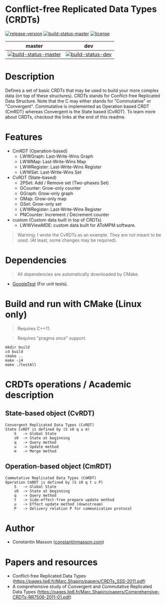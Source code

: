 # Conflict-free Replicated Data Types (CRDTs)

[![release-version](https://img.shields.io/badge/release-beta--version-red.svg)]()
[![build-status-master](https://travis-ci.org/CollabServer/collab-data-crdts.svg?branch=master)](https://travis-ci.org/CollabServer/collab-data-crdts)
[![license](https://img.shields.io/badge/license-Apache2.0-blue.svg)](https://github.com/CollabServer/collab-data-crdts/blob/master/LICENSE.txt)


| master | dev
| :-----: | :----: |
| [![build-status-master](https://travis-ci.org/CollabServer/collab-data-crdts.svg?branch=master)](https://travis-ci.org/CollabServer/collab-data-crdts) | [![build-status-dev](https://travis-ci.org/CollabServer/collab-data-crdts.svg?branch=dev)](https://travis-ci.org/CollabServer/collab-data-crdts) |


# Description
Defines a set of basic CRDTs that may be used to build your more complex data (on top of these structures).
CRDTs stands for Conflict-free Replicated Data Structure.
Note that the C may either stands for "Commutative" or "Convergent".
Commutative is implemented as Operation based CRDT (CmRDT) whereas Convergent is the State based (CvRDT).
To learn more about CRDTs, checkout the links at the end of this readme.


# Features
- CmRDT (Operation-based)
    - LWWGraph: Last-Write-Wins Graph
    - LWWMap: Last-Write-Wins Map
    - LWWRegister: Last-Write-Wins Register
    - LWWSet: Last-Write-Wins Set
- CvRDT (State-based)
    - 2PSet: Add / Remove set (Two-phases Set)
    - GCounter: Grow-only counter
    - GGraph: Grow-only graph
    - GMap: Grow-only map
    - GSet: Grow-only set
    - LWWRegister: Last-Write-Wins Register
    - PNCounter: Increment / Decrement counter
- custom (Custom data built in top of CRDTs)
    - LWWViewMDE: custom data built for AToMPM software.

> Warning: I wrote the CvRDTs as an example. They are not meant to be used.
> (At least, some changes may be required).


# Dependencies
> All dependencies are automatically downloaded by CMake.

- [GoogleTest](https://github.com/google/googletest) (For unit tests).


# Build and run with CMake (Linux only)
> Requires C++11.

> Requires "pragma once" support.

```
mkdir build
cd build
cmake ..
make -j4
make ./testAll
```


# CRDTs operations / Academic description

## State-based object (CvRDT)
    Convergent Replicated Data Types (CvRDT)
    State CvRDT is defined by (S s0 q u m)
        S   -> Global State
        s0  -> State at beginning
        q   -> Query method
        u   -> Update method
        m   -> Merge method

## Operation-based object (CmRDT)
    Commutative Replicated Data Types (CmRDT)
    Operation CmRDT is defined by (S s0 q t u P)
        S   -> Global State
        s0  -> State at beginning
        q   -> Query method
        t   -> Side-effect-free prepare update method
        u   -> Effect update method (downstream)
        P   -> Delivery relation P for communication protocol


# Author
- Constantin Masson ([constantinmasson.com](http://constantinmasson.com/))


# Papers and resources
- Conflict-free Replicated Data Types (https://pages.lip6.fr/Marc.Shapiro/papers/CRDTs_SSS-2011.pdf)
- A comprehensive study of Convergent and Commutative Replicated Data Types (https://pages.lip6.fr/Marc.Shapiro/papers/Comprehensive-CRDTs-RR7506-2011-01.pdf)


